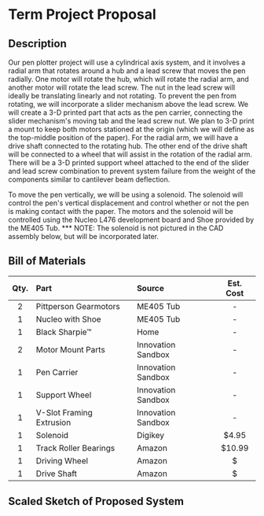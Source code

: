 # Term Project Proposal

## Description

Our pen plotter project will use a cylindrical axis system, and it involves a radial arm that rotates around a hub and a lead screw that moves the pen 
radially. One motor will rotate the hub, which will rotate the radial arm, and another motor will rotate the lead screw. The nut in the lead screw 
will ideally be translating linearly and not rotating. To prevent the pen from rotating, we will incorporate a slider mechanism above the lead screw. 
We will create a 3-D printed part that acts as the pen carrier, connecting the slider mechanism's moving tab and the lead screw nut. We plan to 3-D 
print a mount to keep both motors stationed at the origin (which we will define as the top-middle position of the paper). For the radial arm, we will 
have a drive shaft connected to the rotating hub. The other end of the drive shaft will be connected to a wheel that will assist in the rotation of 
the radial arm. There will be a 3-D printed support wheel attached to the end of the slider and lead screw combination to prevent system failure 
from the weight of the components similar to cantilever beam deflection.

To move the pen vertically, we will be using a solenoid. The solenoid will control the pen's vertical displacement and control whether or not the pen 
is making contact with the paper. The motors and the solenoid will be controlled using the Nucleo L476 development board and Shoe provided by 
the ME405 Tub. *** NOTE: The solenoid is not pictured in the CAD assembly below, but will be incorporated later.

## Bill of Materials

| Qty. | Part                     | Source                | Est. Cost |
|:----:|:-------------------------|:----------------------|:---------:|
|  2   | Pittperson Gearmotors    | ME405 Tub             |     -     |
|  1   | Nucleo with Shoe         | ME405 Tub             |     -     |
|  1   | Black  Sharpie&trade;    | Home                  |     -     |
|  2   | Motor Mount Parts        | Innovation Sandbox    |     -     |
|  1   | Pen Carrier              | Innovation Sandbox    |     -     |
|  1   | Support Wheel            | Innovation Sandbox    |     -     |
|  1   | V-Slot Framing Extrusion | Innovation Sandbox    |     -     |
|  1   | Solenoid                 | Digikey               |   $4.95   |
|  1   | Track Roller Bearings    | Amazon                |   $10.99  |
|  1   | Driving Wheel            | Amazon                |     $     |
|  1   | Drive Shaft              | Amazon                |     $     |

## Scaled Sketch of Proposed System

